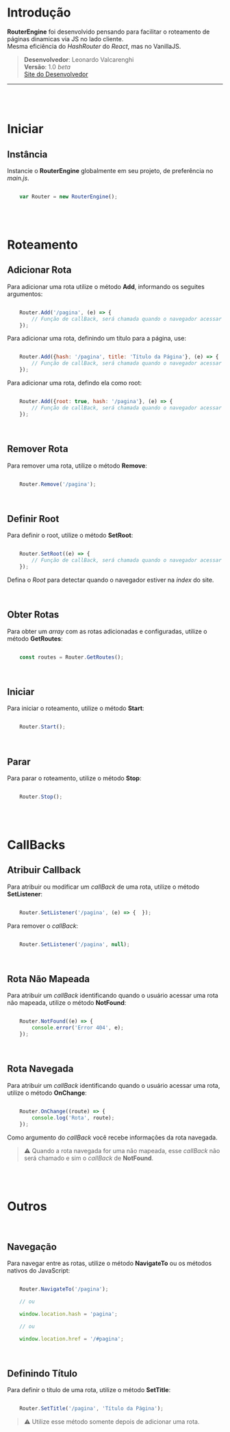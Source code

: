 # Introdução

**RouterEngine** foi desenvolvido pensando para facilitar o roteamento de páginas dinamicas via JS no lado cliente.
<br/>
Mesma eficiência do _HashRouter_ do _React_, mas no VanillaJS.

> **Desenvolvedor**: Leonardo Valcarenghi
> <br/>
> **Versão**: 1.0 _beta_
> <br/>
> [Site do Desenvolvedor](https://leonardovalcarenghi.com.br)

-----

<br/>
<br/>

# Iniciar

## Instância
Instancie o **RouterEngine** globalmente em seu projeto, de preferência no _main.js_.

````js

    var Router = new RouterEngine();

````

<br/>
<br/>

# Roteamento


## Adicionar Rota
Para adicionar uma rota utilize o método **Add**, informando os seguites argumentos:

````js

    Router.Add('/pagina', (e) => { 
        // Função de callBack, será chamada quando o navegador acessar a rota.
    });

````

Para adicionar uma rota, definindo um título para a página, use:

````js

    Router.Add({hash: '/pagina', title: 'Título da Página'}, (e) => { 
        // Função de callBack, será chamada quando o navegador acessar a rota.
    });

````

Para adicionar uma rota, defindo ela como root:

````js

    Router.Add({root: true, hash: '/pagina'}, (e) => { 
        // Função de callBack, será chamada quando o navegador acessar a rota.
    });

````


<br/>


## Remover Rota
Para remover uma rota, utilize o método **Remove**:

````js

    Router.Remove('/pagina');

````


<br/>


## Definir Root
Para definir o root, utilize o método **SetRoot**:

````js

    Router.SetRoot((e) => {
        // Função de callBack, será chamada quando o navegador acessar o root.
    });

````

Defina o _Root_ para detectar quando o navegador estiver na _index_ do site. 



<br/>


## Obter Rotas
Para obter um _array_ com as rotas adicionadas e configuradas, utilize o método **GetRoutes**:

````js

    const routes = Router.GetRoutes();

````

<br/>


## Iniciar
Para iniciar o roteamento, utilize o método **Start**:

````js

    Router.Start();

````


<br/>


## Parar
Para parar o roteamento, utilize o método **Stop**:

````js

    Router.Stop();

````

<br/>
<br/>

# CallBacks


## Atribuir Callback 
Para atribuir ou modificar um _callBack_ de uma rota, utilize o método **SetListener**:

````js

    Router.SetListener('/pagina', (e) => {  });

````

Para remover o _callBack_:

````js

    Router.SetListener('/pagina', null);

````


<br/>


## Rota Não Mapeada
Para atribuir um _callBack_ identificando quando o usuário acessar uma rota não mapeada, utilize o método **NotFound**:

````js

    Router.NotFound((e) => { 
        console.error('Error 404', e);
    });

````

<br/>


## Rota Navegada
Para atribuir um _callBack_ identificando quando o usuário acessar uma rota, utilize o método **OnChange**:

````js

    Router.OnChange((route) => { 
        console.log('Rota', route);
    });

````

Como argumento do _callBack_ você recebe informações da rota navegada.

> ⚠ Quando a rota navegada for uma não mapeada, esse _callBack_ não será chamado e sim o _callBack_ de **NotFound**.


<br/>
<br/>

# Outros

<br/>

## Navegação
Para navegar entre as rotas, utilize o método **NavigateTo** ou os métodos nativos do JavaScript:

````js

    Router.NavigateTo('/pagina');

    // ou

    window.location.hash = 'pagina';

    // ou

    window.location.href = '/#pagina';

````


<br/>


## Definindo Título
Para definir o título de uma rota, utilize o método **SetTitle**:

````js

    Router.SetTitle('/pagina', 'Título da Página');

````

> ⚠ Utilize esse método somente depois de adicionar uma rota.